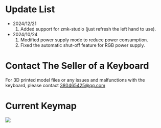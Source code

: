 # Update List

- 2024/12/21
  1. Added support for zmk-studio (just refresh the left hand to use).
- 2024/10/24
  1. Modified power supply mode to reduce power consumption.
  2. Fixed the automatic shut-off feature for RGB power supply.

# Contact The Seller of a Keyboard

For 3D printed model files or any issues and malfunctions with the keyboard, please contact 380465425@qq.com

# Current Keymap

<img src="keymap-drawer/eyelash_sofle.svg" >

